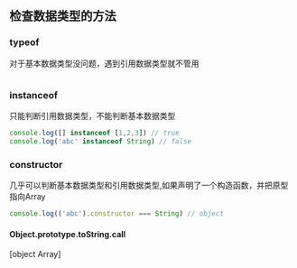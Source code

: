 ## 检查数据类型的方法
### typeof
对于基本数据类型没问题，遇到引用数据类型就不管用
```js

```

### instanceof 
只能判断引用数据类型，不能判断基本数据类型
```js
console.log([] instanceof [1,2,3]) // true
console.log('abc' instanceof String) // false
```

### constructor 
几乎可以判断基本数据类型和引用数据类型,如果声明了一个构造函数，并把原型指向Array
```js
console.log(('abc').constructor === String) // object
```

#### Object.prototype.toString.call
[object Array]

